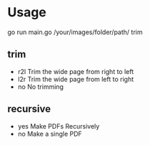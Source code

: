 # Usage
go run main.go /your/images/folder/path/ trim
## trim
- r2l  Trim the wide page from right to left
- l2r  Trim the wide page from left to right
- no   No trimming
## recursive
- yes  Make PDFs Recursively
- no   Make a single PDF
